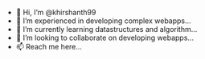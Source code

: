 - 👋 Hi, I’m @khirshanth99
- 👀 I’m experienced in developing complex webapps...
- 🌱 I’m currently learning datastructures and algorithm...
- 💞️ I’m looking to collaborate on developing webapps...
- 📫 Reach me here...

<!---
khirshanth99/khirshanth99 is a ✨ special ✨ repository because its `README.md` (this file) appears on your GitHub profile.
You can click the Preview link to take a look at your changes.
--->
